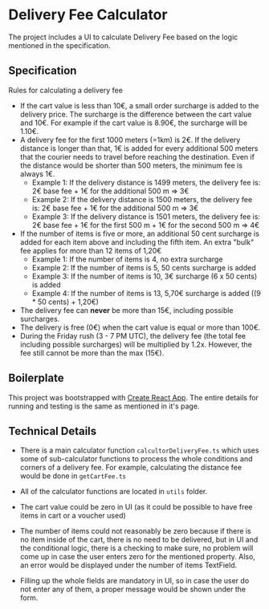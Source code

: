 # Delivery Fee Calculator

The project includes a UI to calculate Delivery Fee based on the logic mentioned 
in the specification.

## Specification
Rules for calculating a delivery fee
* If the cart value is less than 10€, a small order surcharge is added to the delivery price. The surcharge is the difference between the cart value and 10€. For example if the cart value is 8.90€, the surcharge will be 1.10€.
* A delivery fee for the first 1000 meters (=1km) is 2€. If the delivery distance is longer than that, 1€ is added for every additional 500 meters that the courier needs to travel before reaching the destination. Even if the distance would be shorter than 500 meters, the minimum fee is always 1€.
  * Example 1: If the delivery distance is 1499 meters, the delivery fee is: 2€ base fee + 1€ for the additional 500 m => 3€
  * Example 2: If the delivery distance is 1500 meters, the delivery fee is: 2€ base fee + 1€ for the additional 500 m => 3€
  * Example 3: If the delivery distance is 1501 meters, the delivery fee is: 2€ base fee + 1€ for the first 500 m + 1€ for the second 500 m => 4€
* If the number of items is five or more, an additional 50 cent surcharge is added for each item above and including the fifth item. An extra "bulk" fee applies for more than 12 items of 1,20€
  * Example 1: If the number of items is 4, no extra surcharge
  * Example 2: If the number of items is 5, 50 cents surcharge is added
  * Example 3: If the number of items is 10, 3€ surcharge (6 x 50 cents) is added
  * Example 4: If the number of items is 13, 5,70€ surcharge is added ((9 * 50 cents) + 1,20€)
* The delivery fee can __never__ be more than 15€, including possible surcharges.
* The delivery is free (0€) when the cart value is equal or more than 100€. 
* During the Friday rush (3 - 7 PM UTC), the delivery fee (the total fee including possible surcharges) will be multiplied by 1.2x. However, the fee still cannot be more than the max (15€).

## Boilerplate

This project was bootstrapped with [Create React App](https://github.com/facebook/create-react-app).
The entire details for running and testing is the same as mentioned in it's page.

## Technical Details

- There is a main calculator function `calcultorDeliveryFee.ts` which uses some of sub-calculator functions to process the whole 
conditions and corners of a delivery fee. For example, calculating the distance fee would be done in `getCartFee.ts`

- All of the calculator functions are located in `utils` folder.

- The cart value could be zero in UI (as it could be possible to have free items in cart or a voucher used)

- The number of items could not reasonably be zero because if there is no item inside of the cart, there
is no need to be delivered, but in UI and the conditional logic, there is a checking to make sure,
no problem will come up in case the user enters zero for the mentioned property. Also, an error would be
displayed under the number of items TextField.

- Filling up the whole fields are mandatory in UI, so in case the user do not enter any of them,
a proper message would be shown under the form.

